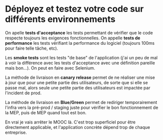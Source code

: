 # Déployez et testez votre code sur différents environnements

On apelle **tests d'acceptance** les tests permettant de vérifier que le code respecte toujours les exigences fonctionnelles.
On appelle **tests de performance** les tests vérifiant la performance du logiciel (toujours 100ms pour faire telle tâche, etc).

Les **smoke tests** sont les tests "de base" de l'application (j'ai un peu de mal à voir la différence avec les tests d'acceptance avec une définition pareille mais bon...). On peut en faire avec Selenium.

La méthode de livraison en **canary release** permet de ne réaliser une mise à jour que pour une petite partie des utilisateurs, de sorte que si elle se passe mal, alors seule une petite partie des utilisateurs est impactée par l'incident de prod.

La méthode de livraison en **Blue/Green** permet de rediriger temporairement l'infra vers la pré-prod / staging juste pour vérifier le bon fonctionnement de la MEP, puis de MEP quand tout est bon.

En vrai je vais arrêter le MOOC là. C'est trop superficiel pour être directement applicable, et l'application concrète dépend trop de chaque entreprise.